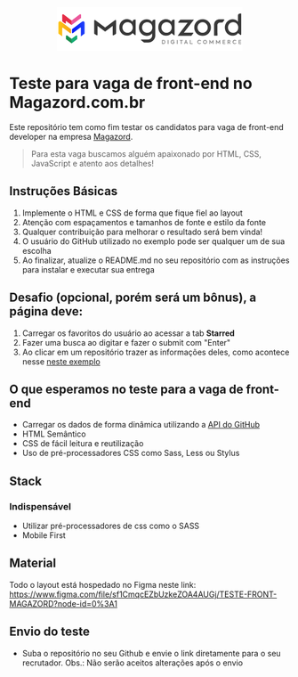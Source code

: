<div align='center'>
 
![Magazord](image/logo-magazord.png)
 
 </div>

# Teste para vaga de front-end no Magazord.com.br
Este repositório tem como fim testar os candidatos para vaga de front-end developer na empresa [Magazord](https://magazord.com.br).
> Para esta vaga buscamos alguém apaixonado por HTML, CSS, JavaScript e atento aos detalhes!


## Instruções Básicas
1. Implemente o HTML e CSS de forma que fique fiel ao layout
2. Atenção com espaçamentos e tamanhos de fonte e estilo da fonte
3. Qualquer contribuição para melhorar o resultado será bem vinda!
4. O usuário do GitHub utilizado no exemplo pode ser qualquer um de sua escolha
5. Ao finalizar, atualize o README.md no seu repositório com as instruções para instalar e executar sua entrega

## Desafio (opcional, porém será um bônus), a página deve: 
1. Carregar os favoritos do usuário ao acessar a tab **Starred**
2. Fazer uma busca ao digitar e fazer o submit com "Enter"
3. Ao clicar em um repositório trazer as informações deles, como acontece nesse [neste exemplo](https://github-explorer.gabrielcordeiro.dev/repository/facebook/react)

## O que esperamos no teste para a vaga de front-end
* Carregar os dados de forma dinâmica utilizando a [API do GitHub](https://developer.github.com/v3/)
* HTML Semântico
* CSS de fácil leitura e reutilização
* Uso de pré-processadores CSS como Sass, Less ou Stylus

## Stack
### Indispensável
* Utilizar pré-processadores de css como o SASS
* Mobile First

## Material
Todo o layout está hospedado no Figma neste link: 
https://www.figma.com/file/sf1CmqcEZbUzkeZOA4AUGj/TESTE-FRONT-MAGAZORD?node-id=0%3A1

## Envio do teste
* Suba o repositório no seu Github e envie o link diretamente para o seu recrutador. Obs.: Não serão aceitos alterações após o envio
